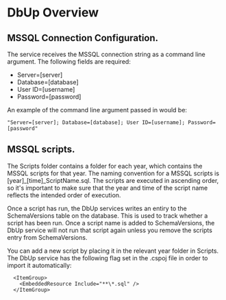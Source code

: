 # DbUp Overview

## MSSQL Connection Configuration.
The service receives the MSSQL connection string as a command line argument. The following fields are required:

- Server=[server]
- Database=[database]
- User ID=[username]
- Password=[password]

An example of the command line argument passed in would be:

```
"Server=[server]; Database=[database]; User ID=[username]; Password=[password"
```

## MSSQL scripts.
The Scripts folder contains a folder for each year, which contains the MSSQL scripts for that year. The naming convention for a MSSQL scripts is [year]_[time]_ScriptName.sql. The scripts are executed in ascending order, so it's important to make sure that the year and time of the script name reflects the intended order of execution.

Once a script has run, the DbUp services writes an entiry to the SchemaVersions table on the database. This is used to track whether a script has been run. Once a script name is added to SchemaVersions, the DbUp service will not run that script again unless you remove the scripts entry from SchemaVersions.

You can add a new script by placing it in the relevant year folder in Scripts. The DbUp service has the following flag set in the .cspoj file in order to import it automatically:

```
  <ItemGroup>
    <EmbeddedResource Include="**\*.sql" />
  </ItemGroup>
```

